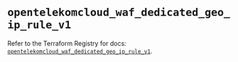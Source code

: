 # `opentelekomcloud_waf_dedicated_geo_ip_rule_v1`

Refer to the Terraform Registry for docs: [`opentelekomcloud_waf_dedicated_geo_ip_rule_v1`](https://registry.terraform.io/providers/opentelekomcloud/opentelekomcloud/1.36.14/docs/resources/waf_dedicated_geo_ip_rule_v1).
